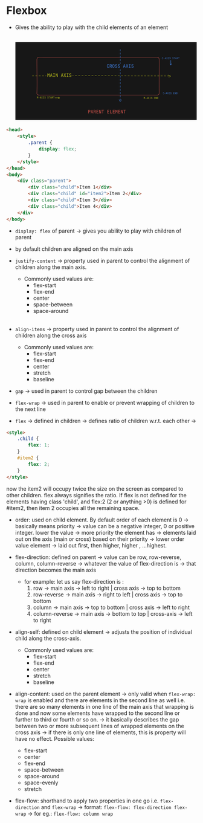 # Flexbox

- Gives the ability to play with the child elements of an element <br><br>

  ![My Image](./Main&CrossAxis.png)

```html
<head>
	<style>
		.parent {
			display: flex;
		}
	</style>
</head>
<body>
	<div class="parent">
		<div class="child">Item 1</div>
		<div class="child" id="item2">Item 2</div>
		<div class="child">Item 3</div>
		<div class="child">Item 4</div>
	</div>
</body>
```

- `display: flex` of parent -> gives you ability to play with children of parent
- by default children are aligned on the main axis
  <br>
- `justify-content` -> property used in parent to control the alignment of children along the main axis.

  - Commonly used values are:
    - flex-start
    - flex-end
    - center
    - space-between
    - space-around

  <br>

- `align-items` -> property used in parent to control the alignment of children along the cross axis
  - Commonly used values are:
    - flex-start
    - flex-end
    - center
    - stretch
    - baseline
      <br>
- `gap` -> used in parent to control gap between the children
  <br>
- `flex-wrap` -> used in parent to enable or prevent wrapping of children to the next line
  <br>
- `flex` -> defined in children -> defines ratio of children w.r.t. each other ->

```html
<style>
	.child {
		flex: 1;
	}
	#item2 {
		flex: 2;
	}
</style>
```

now the item2 will occupy twice the size on the screen as compared to other children. flex always signifies the ratio.
If flex is not defined for the elements having class 'child', and flex:2 (2 or anything >0) is defined for #item2, then item 2 occupies all the remaining space.
<br>

- order: used on child element. By default order of each element is 0 -> basically means priority -> value can be a negative integer, 0 or positive integer. lower the value -> more priority the element has -> elements laid out on the axis (main or cross) based on their priority -> lower order value element -> laid out first, then higher, higher , ...highest.
  <br>

- flex-direction: defined on parent -> value can be row, row-reverse, column, column-reverse -> whatever the value of flex-direction is -> that direction becomes the main axis
  - for example: let us say flex-direction is :
    1. row -> main axis -> left to right | cross axis -> top to bottom
    2. row-reverse -> main axis -> right to left | cross axis -> top to bottom
    3. column -> main axis -> top to bottom | cross axis -> left to right
    4. column-reverse -> main axis -> bottom to top | cross-axis -> left to right
       <br>
- align-self: defined on child element -> adjusts the position of individual child along the cross-axis.
  - Commonly used values are:
    - flex-start
    - flex-end
    - center
    - stretch
    - baseline
      <br>
- align-content: used on the parent element -> only valid when `flex-wrap: wrap` is enabled and there are elements in the second line as well i.e. there are so many elements in one line of the main axis that wrapping is done and now some elements have wrapped to the second line or further to third or fourth or so on. -> it basically describes the gap between two or more subsequent lines of wrapped elements on the cross axis -> if there is only one line of elements, this is property will have no effect. Possible values:
  - flex-start
  - center
  - flex-end
  - space-between
  - space-around
  - space-evenly
  - stretch
    <br>
- flex-flow: shorthand to apply two properties in one go i.e. `flex-direction` and `flex-wrap` -> format: `flex-flow: flex-direction flex-wrap` -> for eg.: `flex-flow: column wrap`
  <br>
